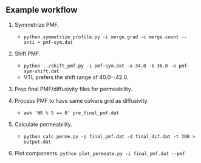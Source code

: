 
## Example workflow

1. Symmetrize PMF.
    * `python symmetrize_profile.py -i merge.grad -c merge.count --anti > pmf-sym.dat`

2. Shift PMF.
    * `python ../shift_pmf.py -i pmf-sym.dat -a 34.0 -b 36.0 -o pmf-sym-shift.dat`
    * VTL prefers the shift range of 40.0--42.0.

3. Prep final PMF/diffusivity files for permeability.

4. Process PMF to have same colvars grid as diffusivity.
    * `awk 'NR % 5 == 0' pre_final_pmf.dat`

5. Calculate permeability.
    * `python calc_perme.py -p final_pmf.dat -d final_dif.dat -t 308 > output.dat`

6. Plot components.
    `python plot_permeate.py -i final_pmf.dat --pmf`


